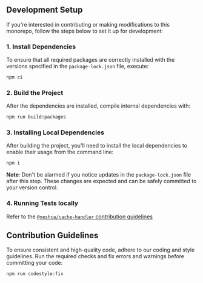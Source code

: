 ## Development Setup

If you're interested in contributing or making modifications to this monorepo, follow the steps below to set it up for development:

### 1. Install Dependencies

To ensure that all required packages are correctly installed with the versions specified in the `package-lock.json` file, execute:

```bash
npm ci
```

### 2. Build the Project

After the dependencies are installed, compile internal dependencies with:

```bash
npm run build:packages
```

### 3. Installing Local Dependencies

After building the project, you'll need to install the local dependencies to enable their usage from the command line:

```bash
npm i
```

**Note**: Don't be alarmed if you notice updates in the `package-lock.json` file after this step. These changes are expected and can be safely committed to your version control.

### 4. Running Tests locally

Refer to the [`@neshca/cache-handler` contribution guidelines](./cache-handler.md)

## Contribution Guidelines

To ensure consistent and high-quality code, adhere to our coding and style guidelines. Run the required checks and fix errors and warnings before committing your code:

```bash
npm run codestyle:fix
```
